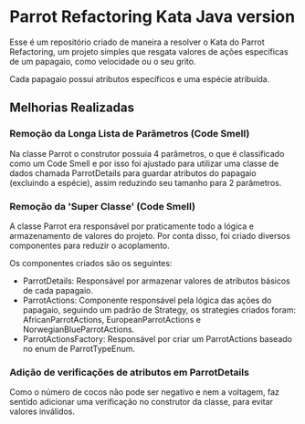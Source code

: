 Parrot Refactoring Kata Java version
====================================
Esse é um repositório criado de maneira a resolver o
Kata do Parrot Refactoring, um projeto simples que 
resgata valores de ações específicas de um papagaio, 
como velocidade ou o seu grito.

Cada papagaio possui atributos específicos e uma espécie
atribuída.

## Melhorias Realizadas
### Remoção da Longa Lista de Parâmetros (Code Smell)
Na classe Parrot o construtor possuia 4 parâmetros, o que
é classificado como um Code Smell e por isso foi ajustado
para utilizar uma classe de dados chamada ParrotDetails para
guardar atributos do papagaio (excluindo a espécie), 
assim reduzindo seu tamanho para 2 parâmetros.

### Remoção da 'Super Classe' (Code Smell)
A classe Parrot era responsável por praticamente todo a
lógica e armazenamento de valores do projeto. Por conta 
disso, foi criado diversos componentes para reduzir o
acoplamento.

Os componentes criados são os seguintes:
- ParrotDetails: Responsável por armazenar valores de 
atributos básicos de cada papagaio.
- ParrotActions: Componente responsável pela lógica das 
ações do papagaio, seguindo um padrão de Strategy, os 
strategies criados foram: AfricanParrotActions, 
EuropeanParrotActions e NorwegianBlueParrotActions.
- ParrotActionsFactory: Responsável por criar um
ParrotActions baseado no enum de ParrotTypeEnum.

### Adição de verificações de atributos em ParrotDetails
Como o número de cocos não pode ser negativo e nem a 
voltagem, faz sentido adicionar uma verificação no
construtor da classe, para evitar valores inválidos.
